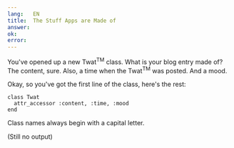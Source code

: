 ```yaml
---
lang:   EN
title:  The Stuff Apps are Made of
answer: 
ok:     
error:  
---
```


You've opened up a new Twat<sup>TM</sup> class. What is your blog entry made of?
The content, sure. Also, a time when the Twat<sup>TM</sup> was posted. And a mood.

Okay, so you've got the first line of the class, here's the rest:

    class Twat
      attr_accessor :content, :time, :mood
    end

Class names always begin with a capital letter.

(Still no output)
